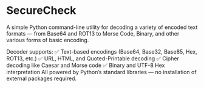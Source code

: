 # SecureCheck
A simple Python command-line utility for decoding a variety of encoded text formats — from Base64 and ROT13 to Morse Code, Binary, and other various forms of basic encoding.

Decoder supports:
    ✅ Text-based encodings (Base64, Base32, Base85, Hex, ROT13, etc.)
    ✅ URL, HTML, and Quoted-Printable decoding
    ✅ Cipher decoding like Caesar and Morse code
    ✅ Binary and UTF-8 Hex interpretation
All powered by Python’s standard libraries — no installation of external packages required.
